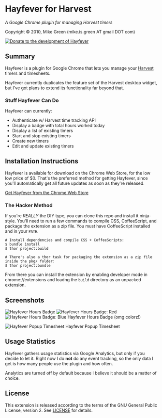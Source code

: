 # Hayfever for Harvest

_A Google Chrome plugin for managing Harvest timers_

Copyright &copy; 2010, Mike Green (mike.is.green AT gmail DOT com)

[![Donate to the development of Hayfever](http://pledgie.com/campaigns/14742.png?skin_name=chrome)][1]

## Summary

Hayfever is a plugin for Google Chrome that lets you manage your [Harvest](http://www.getharvest.com) timers and timesheets.

Hayfever currently duplicates the feature set of the Harvest desktop widget, but I've got plans to extend its functionality far beyond that.

### Stuff Hayfever Can Do

Hayfever can currently:

* Authenticate w/ Harvest time tracking API
* Display a badge with total hours worked today
* Display a list of existing timers
* Start and stop existing timers
* Create new timers
* Edit and update existing timers

## Installation Instructions

Hayfever is available for download on the Chrome Web Store, for the low low price of $0. That's the preferred method for getting Hayfever, since you'll automatically get all future updates as soon as they're released.

[Get Hayfever from the Chrome Web Store](https://chrome.google.com/extensions/detail/hieiheiincjomjoiiknfcmiioakhlhmj)

### The Hacker Method

If you're *REALLY* the DIY type, you can clone this repo and install it ninja-style. You'll need to run a few commands to compile CSS, CoffeeScript, and package the extension as a zip file. You must have CoffeeScript installed and in your `PATH`.

```
# Install dependencies and compile CSS + CoffeeScripts:
$ bundle install
$ thor project:build

# There's also a thor task for packaging the extension as a zip file inside the pkg/ folder:
$ thor project:bundle
```

From there you can install the extension by enabling developer mode in chrome://extensions and loadng the `build` directory as an unpacked extension.

## Screenshots

![Hayfever Hours Badge](http://mikegreen.s3.amazonaws.com/projects/hayfever/screenshot-02.png)
![Hayfever Hours Badge: Red](http://mikegreen.s3.amazonaws.com/projects/hayfever/hours-badge-red.png)
![Hayfever Hours Badge: Blue](http://mikegreen.s3.amazonaws.com/projects/hayfever/hours-badge-blue.png)
Hayfever Hours Badge (omg colorz!)

![Hayfever Popup Timesheet](http://mikegreen.s3.amazonaws.com/projects/hayfever/screenshot-01.png)
Hayfever Popup Timesheet

## Usage Statistics

Hayfever gathers usage statistics via Google Analytics, but only if you decide to let it. Right now I do __not__ do any event tracking, so the only data I get is how many people use the plugin and how often.

Analytics are turned off by default because I believe it should be a matter of choice.

## License

This extension is released according to the terms of the GNU General Public License, version 2. See [LICENSE](https://github.com/mikedamage/hayfever-chrome/blob/master/LICENSE) for details.

[1]: http://www.pledgie.com/campaigns/14742
[2]: http://www.pledgie.com/campaigns/14742.png?skin_name=chrome
